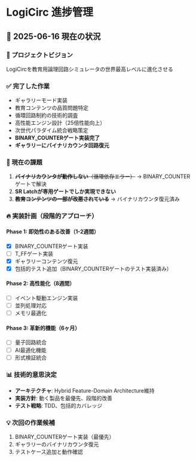 # LogiCirc 進捗管理

## 📅 2025-06-16 現在の状況

### 🎯 プロジェクトビジョン
LogiCircを教育用論理回路シミュレータの世界最高レベルに進化させる

### ✅ 完了した作業
- ギャラリーモード実装
- 教育コンテンツの品質問題特定
- 循環回路制約の技術的調査
- 高性能エンジン設計（25倍性能向上）
- 次世代パラダイム統合戦略策定
- **BINARY_COUNTERゲート実装完了**
- **ギャラリーにバイナリカウンタ回路復元**

### 🚧 現在の課題
1. ~~**バイナリカウンタが動作しない**（循環依存エラー）~~ → BINARY_COUNTERゲートで解決
2. **SR Latchが専用ゲートでしか実現できない**
3. ~~**教育コンテンツの一部が改悪されている**~~ → バイナリカウンタ復元済み

### 🔥 実装計画（段階的アプローチ）

#### Phase 1: 即効性のある改善（1-2週間）
- [x] BINARY_COUNTERゲート実装
- [ ] T_FFゲート実装  
- [x] ギャラリーコンテンツ復元
- [x] 包括的テスト追加（BINARY_COUNTERゲートのテスト実装済み）

#### Phase 2: 高性能化（8週間）
- [ ] イベント駆動エンジン実装
- [ ] 並列処理対応
- [ ] メモリ最適化

#### Phase 3: 革新的機能（6ヶ月）
- [ ] 量子回路統合
- [ ] AI最適化機能
- [ ] 形式検証統合

### 📊 技術的意思決定
- **アーキテクチャ**: Hybrid Feature-Domain Architecture維持
- **実装方針**: 動く製品を最優先、段階的改善
- **テスト戦略**: TDD、包括的カバレッジ

### 💡 次回の作業候補
1. BINARY_COUNTERゲート実装（最優先）
2. ギャラリーのバイナリカウンタ復元
3. テストケース追加と動作確認
